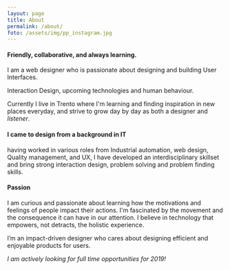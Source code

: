 ```yaml
---
layout: page
title: About
permalink: /about/
foto: /assets/img/pp_instagram.jpg
---
```


<!-- **chi sono** -->
#### Friendly, collaborative, and always learning.
I am a web designer who is passionate about designing and building User Interfaces.

Interaction Design, upcoming technologies and human behaviour. 
<!-- and bridging the gap between humans and technology. -->
Currently I live in Trento where I'm learning and finding inspiration in new places everyday, and strive to grow day by day as both a designer and *listener*.
<!-- I like to concretize my design discoveries in infographics and sometimes develop them too. -->

<!-- **background** -->
#### I came to design from a background in IT
<!-- I am a designer with a background in IT. <br> -->
having worked in various roles from Industrial automation, web design, Quality management, and UX, I have developed an interdisciplinary skillset and bring strong interaction design, problem solving and problem finding skills. 
<!-- allowing me to design solutions in a holistic way.  -->

<!-- **passioni** -->
#### Passion
<!-- I love learning about new perspectives from different people, enriching my minds with different views & experiences. -->
<!-- I'm fascinated by how we perceive things and how this is related to how we remember them. -->

<!-- I believe in the power of visualization of word, that can fit the gap left in our imaginations with detail -->
<!-- I get excited discovering new technologies and I'm fascinated by all the enhancement in the world. -->

<!-- **Come mi piace lavorare** -->
<!-- Passion for details
Time management 
Pomodoro technique -->
<!-- As a designer, I enjoy solving complex problems by using a holistic design process with a focus on multi-disciplinary collaboration and rapid iteration.  -->
I am curious and passionate about learning how the motivations and feelings of people impact their actions. 
I'm fascinated by the movement and the consequence it can have in our attention.
I believe in technology that empowers, not detracts, the holistic experience. 
<!-- **Mission** -->
I’m an impact-driven designer who cares about designing efficient and enjoyable products for users. 

<!-- I am a self-motivated designer, who is always open to new challenges and opportunities that can help me continue to develop and grow as a designer. 
I aim to learn, explore and design, creative solutions and experiences that focus on solving practical real-life problems. 

For me design goes beyond what things look like, it’s about how things function. It is about open collaboration, building empathy for all users types, asking the right questions and following an iterative human-centred approach to bring new and meaningful experiences to life. -->


<!-- **Cosa faccio adesso** -->
<!-- Right now I'm giving myself some time experimenting and diving deeper into the following fields: 
  Front end development
  UX Design
  Motion Design
  UI Design -->

<!-- **contact me** -->
*I am actively looking for full time opportunities for 2019!*

<!-- If you want to ask something or you feel like you want to let me know anything, just drop a line here
You can find me online also at 
<div class="social-links">
  {%- include social.html -%}
</div> -->


<!-- Parole che voglio usare
Holistic
empowering
Pomodoro Technique
Problem finfing 
Rapid Iteration
-->



<!-- I am a multi-disciplinary designer  -->
<!-- Hi! I’m Ben, a Product (UX/UI) Designer in Trento. -->
<!-- I got crazy dad move -->
<!-- I feel about mmyself that I have to pursue great achievement. -->
<!-- More now than always seems easy to create valuable digital product. -->
<!-- I'm still trying to find where to give my full attention and putting all my work -->
<!-- I feel like there are so many things to learn.. There are days in which at the end I stop to reflect and i realize there are many things that i learned today, but i've also found even more things I'd like to learn.
Right now my main objective is experimenting a little bit in all these fields to better understand where I'd like to specialize. -->
<!-- T shaped expertise -->

